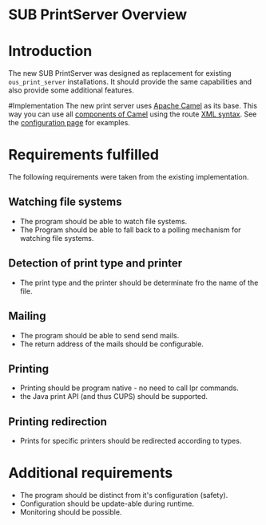 SUB PrintServer Overview
=========================

# Introduction
The new SUB PrintServer was designed as replacement for existing `ous_print_server` installations. It should provide the same capabilities and also provide some additional features.

#Implementation
The new print server uses [Apache Camel](http://camel.apache.org/) as its base. This way you can use all [components of Camel](http://camel.apache.org/components.html) using the route [XML syntax](http://camel.apache.org/configuring-camel.html). See the [configuration page](./configuration.html) for examples.

# Requirements fulfilled
The following requirements were taken from the existing implementation.

## Watching file systems
* The program should be able to watch file systems.
* The Program should be able to fall back to a polling mechanism for watching file systems.

## Detection of print type and printer
* The print type and the printer should be determinate fro the name of the file.

## Mailing
* The program should be able to send send mails.
* The return address of the mails should be configurable.

## Printing
* Printing should be program native - no need to call lpr commands.
* the Java print API (and thus CUPS) should be supported.

## Printing redirection
* Prints for specific printers should be redirected according to types.

# Additional requirements
* The program should be distinct from it's configuration (safety).
* Configuration should be update-able during runtime.
* Monitoring should be possible.